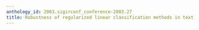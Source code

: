 ```yaml
---
anthology_id: 2003.sigirconf_conference-2003.27
title: Robustness of regularized linear classification methods in text categorization
---
```

